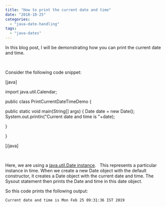 ```yaml
---
title: "How to print the current date and time"
date: "2018-10-25"
categories: 
  - "java-date-handling"
tags: 
  - "java-dates"
---
```


In this blog post, I will be demonstrating how you can print the current date and time.

 

Consider the following code snippet:

\[java\]

import java.util.Calendar;

public class PrintCurrentDateTimeDemo {

public static void main(String\[\] args) { Date date = new Date(); System.out.println("Current date and time is "+date);

}

}

\[/java\]

 

Here, we are using a [java.util.Date instance](https://docs.oracle.com/javase/8/docs/api/java/util/Date.html).   This represents a particular instance in time. When we create a new Date object with the default constructor, it creates a Date object with the current date and time. The Sysout statement then prints the Date and time in this date object.

So this code prints the following output:

```
Current date and time is Mon Feb 25 09:31:36 IST 2019
```
